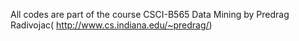 All codes are part of the course CSCI-B565 Data Mining by Predrag Radivojac( http://www.cs.indiana.edu/~predrag/) 
